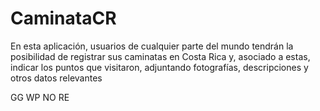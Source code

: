 # CaminataCR
En esta aplicación, usuarios de cualquier parte del mundo tendrán la posibilidad de registrar sus caminatas en Costa Rica y, asociado a estas, indicar los puntos que visitaron, adjuntando fotografías, descripciones y otros datos relevantes


GG WP NO RE 